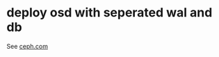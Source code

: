 # deploy osd with seperated wal and db
See [ceph.com](https://docs.ceph.com/en/pacific/rados/configuration/bluestore-config-ref/)